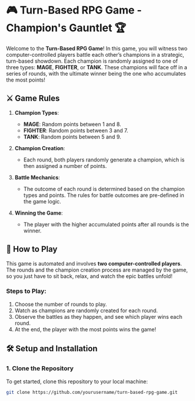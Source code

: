 # 🎮 **Turn-Based RPG Game - Champion's Gauntlet** 🏆

Welcome to the **Turn-Based RPG Game**! In this game, you will witness two computer-controlled players battle each other’s champions in a strategic, turn-based showdown. Each champion is randomly assigned to one of three types: **MAGE**, **FIGHTER**, or **TANK**. These champions will face off in a series of rounds, with the ultimate winner being the one who accumulates the most points!

## ⚔️ **Game Rules**

1. **Champion Types**:
   - **MAGE**: Random points between 1 and 8.
   - **FIGHTER**: Random points between 3 and 7.
   - **TANK**: Random points between 5 and 9.
   
2. **Champion Creation**:
   - Each round, both players randomly generate a champion, which is then assigned a number of points.
   
3. **Battle Mechanics**:
   - The outcome of each round is determined based on the champion types and points. The rules for battle outcomes are pre-defined in the game logic.
   
4. **Winning the Game**:
   - The player with the higher accumulated points after all rounds is the winner.

## 🎲 **How to Play**

This game is automated and involves **two computer-controlled players**. The rounds and the champion creation process are managed by the game, so you just have to sit back, relax, and watch the epic battles unfold!

### Steps to Play:

1. Choose the number of rounds to play.
2. Watch as champions are randomly created for each round.
3. Observe the battles as they happen, and see which player wins each round.
4. At the end, the player with the most points wins the game!

## 🛠️ **Setup and Installation**

### 1. **Clone the Repository**

To get started, clone this repository to your local machine:

```bash
git clone https://github.com/yourusername/turn-based-rpg-game.git